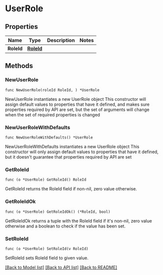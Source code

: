 # UserRole

## Properties

Name | Type | Description | Notes
------------ | ------------- | ------------- | -------------
**RoleId** | [**RoleId**](RoleId.md) |  | 

## Methods

### NewUserRole

`func NewUserRole(roleId RoleId, ) *UserRole`

NewUserRole instantiates a new UserRole object
This constructor will assign default values to properties that have it defined,
and makes sure properties required by API are set, but the set of arguments
will change when the set of required properties is changed

### NewUserRoleWithDefaults

`func NewUserRoleWithDefaults() *UserRole`

NewUserRoleWithDefaults instantiates a new UserRole object
This constructor will only assign default values to properties that have it defined,
but it doesn't guarantee that properties required by API are set

### GetRoleId

`func (o *UserRole) GetRoleId() RoleId`

GetRoleId returns the RoleId field if non-nil, zero value otherwise.

### GetRoleIdOk

`func (o *UserRole) GetRoleIdOk() (*RoleId, bool)`

GetRoleIdOk returns a tuple with the RoleId field if it's non-nil, zero value otherwise
and a boolean to check if the value has been set.

### SetRoleId

`func (o *UserRole) SetRoleId(v RoleId)`

SetRoleId sets RoleId field to given value.



[[Back to Model list]](../README.md#documentation-for-models) [[Back to API list]](../README.md#documentation-for-api-endpoints) [[Back to README]](../README.md)


